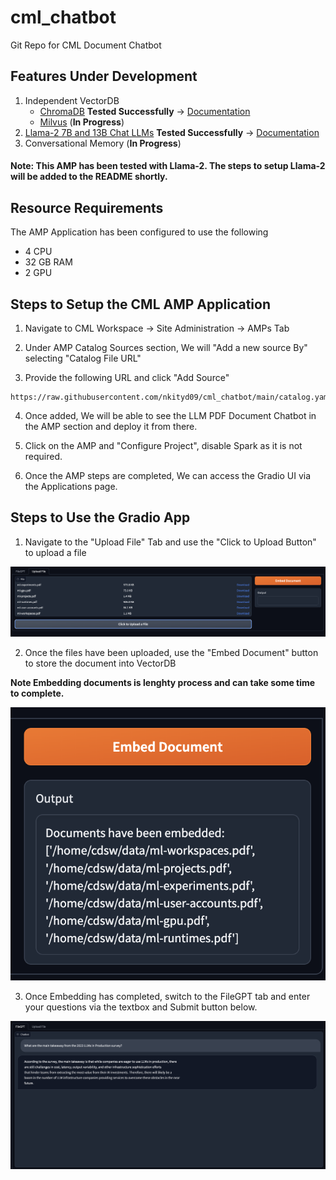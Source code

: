 # cml_chatbot
Git Repo for CML Document Chatbot

## Features Under Development

1. Independent VectorDB 
   - [ChromaDB](https://docs.trychroma.com/)  **Tested Successfully** -> [Documentation](amp_extensions/Setting_Up_ChromaDB.md)
   - [Milvus](https://milvus.io/) (**In Progress**)
2. [Llama-2 7B and 13B Chat LLMs](https://huggingface.co/meta-llama)  **Tested Successfully** -> [Documentation](amp_extensions/Using_Llama-2.md)
3. Conversational Memory (**In Progress**)

#### **Note:** This AMP has been tested with Llama-2. The steps to setup Llama-2 will be added to the README shortly.

## Resource Requirements

The AMP Application has been configured to use the following 
- 4 CPU
- 32 GB RAM
- 2 GPU

## Steps to Setup the CML AMP Application

1. Navigate to CML Workspace -> Site Administration -> AMPs Tab

2. Under AMP Catalog Sources section, We will "Add a new source By" selecting "Catalog File URL" 

3. Provide the following URL and click "Add Source"

```
https://raw.githubusercontent.com/nkityd09/cml_chatbot/main/catalog.yaml
```

4. Once added, We will be able to see the LLM PDF Document Chatbot in the AMP section and deploy it from there.

5. Click on the AMP and "Configure Project", disable Spark as it is not required.

6. Once the AMP steps are completed, We can access the Gradio UI via the Applications page.


## Steps to Use the Gradio App

1. Navigate to the "Upload File" Tab and use the "Click to Upload Button" to upload a file

![Uploading Files](images/File_Upload.png)

2. Once the files have been uploaded, use the "Embed Document" button to store the document into VectorDB

**Note Embedding documents is lenghty process and can take some time to complete.**

![Embedding Files](images/File_Embed.png)

3. Once Embedding has completed, switch to the FileGPT tab and enter your questions via the textbox and Submit button below.

![Asking Questions](images/Response.png)
